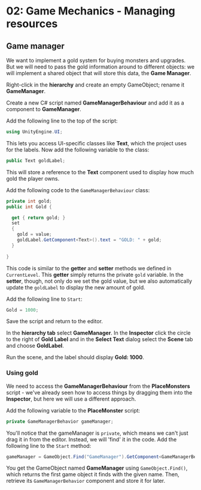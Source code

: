 # 02: Game Mechanics - Managing resources

## Game manager

We want to implement a gold system for buying monsters and upgrades. But we will need to pass the gold information around to different objects: we will implement a shared object that will store this data, the **Game Manager**.

Right-click in the **hierarchy** and create an empty GameObject; rename it **GameManager**.

Create a new C# script named **GameManagerBehaviour** and add it as a component to **GameManager**.

Add the following line to the top of the script:

```csharp
using UnityEngine.UI;
```

This lets you access UI-specific classes like **Text**, which the project uses for the labels. Now add the following variable to the class:

```csharp
public Text goldLabel;
```

This will store a reference to the **Text** component used to display how much gold the player owns.

Add the following code to the `GameManagerBehaviour` class:

```csharp
private int gold;
public int Gold {

  get { return gold; }
  set
  {
    gold = value;
    goldLabel.GetComponent<Text>().text = "GOLD: " + gold;
  }
  
}
```

This code is similar to the **getter** and **setter** methods we defined in `CurrentLevel`. This **getter** simply returns the private `gold` variable. In the **setter**, though, not only do we set the gold value, but we also automatically update the `goldLabel` to display the new amount of gold.

Add the following line to `Start`:

```csharp
Gold = 1000;
```

Save the script and return to the editor.

In the **hierarchy tab** select **GameManager**. In the **Inspector** click the circle to the right of **Gold Label** and in the **Select Text** dialog select the **Scene** tab and choose **GoldLabel**.

Run the scene, and the label should display **Gold: 1000**.

### Using gold

We need to access the **GameManagerBehaviour** from the **PlaceMonsters** script - we've already seen how to access things by dragging them into the **Inspector**, but here we will use a different approach.

Add the following variable to the **PlaceMonster** script:

```csharp
private GameManagerBehavior gameManager;
```

You'll notice that the gameManager is `private`, which means we can't just drag it in from the editor. Instead, we will 'find' it in the code. Add the following line to the `Start` method:

```csharp
gameManager = GameObject.Find("GameManager").GetComponent<GameManagerBehavior>();
```

You get the GameObject named **GameManager** using `GameObject.Find()`, which returns the first game object it finds with the given name. Then, retrieve its `GameManagerBehavior` component and store it for later. 
